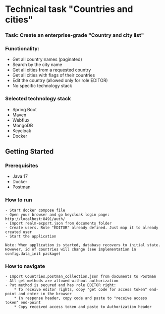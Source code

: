 # Technical task "Countries and cities"

### Task: Create an enterprise-grade "Country and city list"
### Functionality:
* Get all country names (paginated)
* Search by the city name
* Get all cities from a requested country
* Get all cities with flags of their countries
* Edit the country (allowed only for role EDITOR)
* No specific technology stack

### Selected technology stack
* Spring Boot
* Maven
* Webflux
* MongoDB
* Keycloak
* Docker

## Getting Started

### Prerequisites
* Java 17
* Docker
* Postman

### How to run
  ```shell
- Start docker compose file
- Open your browser and go keycloak login page: http://localhost:8491/auth/
- Import realm-export.json from documents folder
- Create users. Role "EDITOR" already defined. Just map it to already created user
- Start the application

Note: When application is started, database recovers to initial state. However, id of countries will change (see implementation in config.data_init package)
  ```

### How to navigate
  ```shell
- Import Countries.postman_collection.json from documents to Postman
- All get methods are allowed without authorization
- Put method is secured and has role EDITOR right:
      * To receive editor rights, copy "get code for access token" end-point and enter in the browser
      * In response header, copy code and paste to "receive access token" end-point
      * Copy received access token and paste to Authorization header
  ```
